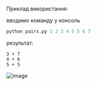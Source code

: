 Приклад використання:

вводимо команду у консоль
```py
python pairs.py 1 2 3 4 5 5 6 7
```
результат:
```
3 + 7
4 + 6
5 + 5
```

![image](https://user-images.githubusercontent.com/107959377/231010681-cafead14-0835-4d53-ab45-3fec82586f10.png)
